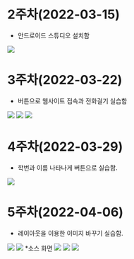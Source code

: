 # 2주차(2022-03-15)
- 안드로이드 스튜디오 설치함
<img width="" height="" src="./pic/2st.png">

# 3주차(2022-03-22)
- 버튼으로 웹사이트 접속과 전화걸기 실습함 
<img width="" height="" src="./pic/화면 캡처 2022-03-22 125048.png">
<img width="" height="" src="./pic/화면 캡처 2022-03-22 125135.png">
<img width="" height="" src="./pic/화면 캡처 2022-03-22 125217.png">

# 4주차(2022-03-29)
- 학번과 이름 나타나게 버튼으로 실습함.
<img width="" height="" src="./pic/4st.png">

# 5주차(2022-04-06)
- 레이아웃을 이용한 이미지 바꾸기 실습함.
<img width="" height="" src="./pic/5st_1.png">
<img width="" height="" src="./pic/5st_2.png">
  *소스 화면
<img width="" height="" src="./pic/5st_3.png">
<img width="" height="" src="./pic/5st_4.png">
<img width="" height="" src="./pic/5st_5.png">
